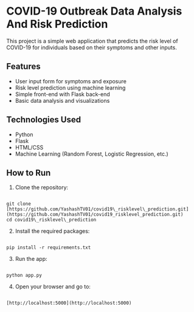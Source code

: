
# COVID-19 Outbreak Data Analysis And Risk Prediction

This project is a simple web application that predicts the risk level of COVID-19 for individuals based on their symptoms and other inputs.

## Features

- User input form for symptoms and exposure
- Risk level prediction using machine learning
- Simple front-end with Flask back-end
- Basic data analysis and visualizations

## Technologies Used

- Python
- Flask
- HTML/CSS
- Machine Learning (Random Forest, Logistic Regression, etc.)

## How to Run

1. Clone the repository:
```

git clone [https://github.com/YashashTV01/covid19\_risklevel\_prediction.git](https://github.com/YashashTV01/covid19_risklevel_prediction.git)
cd covid19\_risklevel\_prediction

```

2. Install the required packages:
```

pip install -r requirements.txt

```

3. Run the app:
```

python app.py

```

4. Open your browser and go to:
```

[http://localhost:5000](http://localhost:5000)

```




